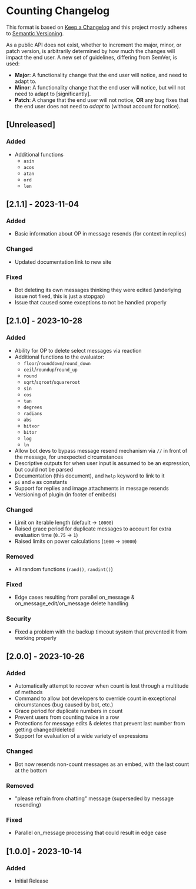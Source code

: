 # Counting Changelog

This format is based on [Keep a Changelog](https://keepachangelog.com/en/1.0.0/) and this project mostly adheres to [Semantic Versioning](https://semver.org/spec/v2.0.0.html).

As a public API does not exist, whether to increment the major, minor, or patch version, is arbitrarily determined by how much the changes will impact the end user. A new set of guidelines, differing from SemVer, is used:

- **Major**: A functionality change that the end user will notice, and need to adapt to.
- **Minor**: A functionality change that the end user will notice, but will not need to adapt to \[significantly\].
- **Patch**: A change that the end user will not notice, **OR** any bug fixes that the end user does not need to *adapt* to (without account for notice).

## [Unreleased]
### Added
- Additional functions
    - `asin`
    - `acos`
    - `atan`
    - `ord`
    - `len`

## [2.1.1] - 2023-11-04
### Added
- Basic information about OP in message resends (for context in replies)

### Changed
- Updated documentation link to new site

### Fixed
- Bot deleting its own messages thinking they were edited (underlying issue not fixed, this is just a stopgap)
- Issue that caused some exceptions to not be handled properly

## [2.1.0] - 2023-10-28
### Added
- Ability for OP to delete select messages via reaction
- Additional functions to the evaluator:
    - `floor`/`rounddown`/`round_down`
    - `ceil`/`roundup`/`round_up`
    - `round`
    - `sqrt`/`sqroot`/`squareroot`
    - `sin`
    - `cos`
    - `tan`
    - `degrees`
    - `radians`
    - `abs`
    - `bitxor`
    - `bitor`
    - `log`
    - `ln`
- Allow bot devs to bypass message resend mechanism via `//` in front of the message, for unexpected circumstances
- Descriptive outputs for when user input is assumed to be an expression, but could not be parsed
- Documentation (this document), and `help` keyword to link to it
- `pi` and `e` as constants
- Support for replies and image attachments in message resends
- Versioning of plugin (in footer of embeds)

### Changed
- Limit on iterable length (default → `10000`)
- Raised grace period for duplicate messages to account for extra evaluation time (`0.75` → `1`)
- Raised limits on power calculations (`1000` → `10000`)

### Removed
- All random functions (`rand()`, `randint()`)

### Fixed
- Edge cases resulting from parallel on_message & on_message_edit/on_message delete handling

### Security
- Fixed a problem with the backup timeout system that prevented it from working properly

## [2.0.0] - 2023-10-26
### Added
- Automatically attempt to recover when count is lost through a multitude of methods
- Command to allow bot developers to override count in exceptional circumstances (bug caused by bot, etc.)
- Grace period for duplicate numbers in count
- Prevent users from counting twice in a row
- Protections for message edits & deletes that prevent last number from getting changed/deleted
- Support for evaluation of a wide variety of expressions

### Changed
- Bot now resends non-count messages as an embed, with the last count at the bottom

### Removed
- "please refrain from chatting" message (superseded by message resending)

### Fixed
- Parallel on_message processing that could result in edge case

## [1.0.0] - 2023-10-14
### Added
- Initial Release

<!-- Hide ToC entries for ### and under, as those are the repetitive "Added", "Changed", etc -->
<style>
.md-sidebar--secondary .md-nav__list .md-nav__list {display: none}
</style>
